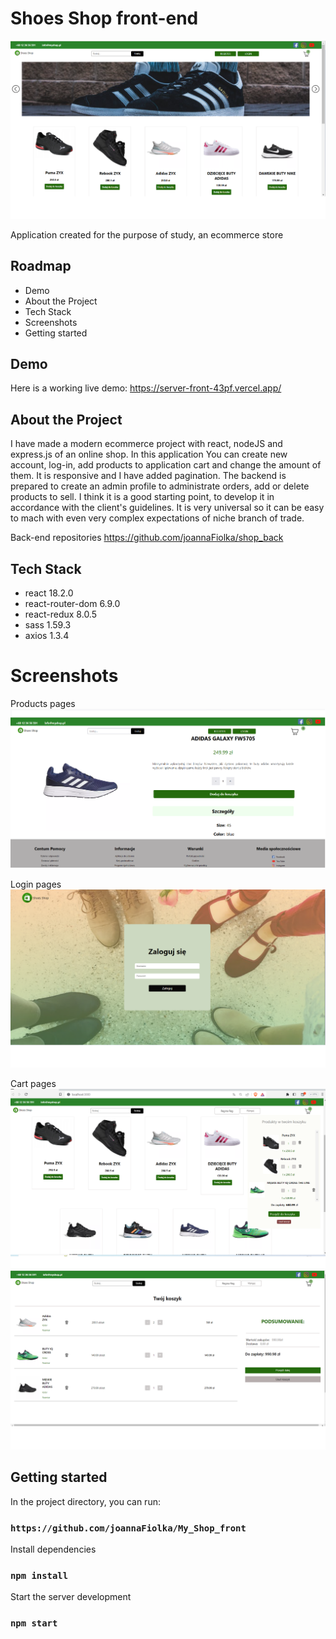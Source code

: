 
# Shoes Shop front-end
![App Screenshot](src/assets/home.png)

Application created for the purpose of study, an ecommerce store


## Roadmap

- Demo
- About the Project
- Tech Stack
- Screenshots
- Getting started


## Demo

Here is a working live demo: https://server-front-43pf.vercel.app/


## About the Project
I have made a modern ecommerce project with react, nodeJS and express.js of an online shop. In this application You can create new account, log-in, add products to application cart and change the amount of them. It is responsive and I have added pagination. The backend is prepared to create an admin profile to administrate orders, add or delete products to sell.
I think it is a good starting point, to develop it in accordance with  the client's guidelines. It is very universal so it can be easy to mach with even very  complex expectations of niche branch of  trade.

Back-end repositories https://github.com/joannaFiolka/shop_back
## Tech Stack

- react 18.2.0
- react-router-dom 6.9.0
- react-redux 8.0.5
- sass 1.59.3
- axios 1.3.4

# Screenshots
Products pages
![App Screenshot](src/assets/product.png)

Login pages
![App Screenshot](src/assets/login.png)

Cart pages
![App Screenshot](src/assets/cart.png)
![App Screenshot](src/assets/cart%20pages.png)

## Getting started

In the project directory, you can run:

### `https://github.com/joannaFiolka/My_Shop_front`

Install dependencies

### `npm install`

Start the server development

### `npm start`

